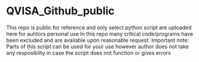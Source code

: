 # QVISA_Github_public
This repo is public for reference and only select python script are uploaded here for auhtors personal use
In this repo many critical code/programs have been excluded and are available upon reasonable request. 
Important note: Parts of this script can be used for your use however author does not take any resposiblity in case the script does not function or gives errors
